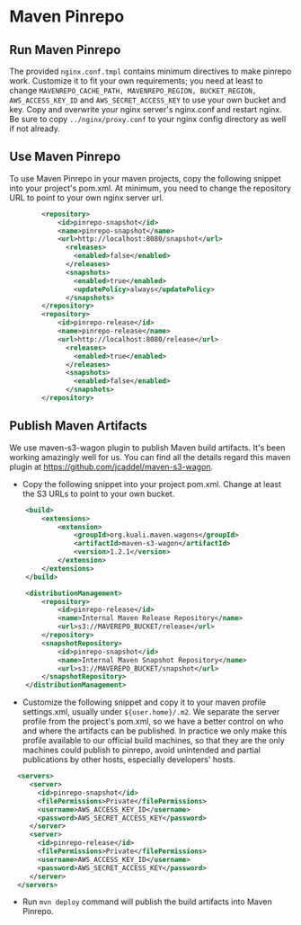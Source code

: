 # Maven Pinrepo

## Run Maven Pinrepo

The provided `nginx.conf.tmpl` contains minimum directives to make pinrepo work. Customize it to fit your own requirements; you need at least to change `MAVENREPO_CACHE_PATH, MAVENREPO_REGION, BUCKET_REGION, AWS_ACCESS_KEY_ID` and `AWS_SECRET_ACCESS_KEY` to use your own bucket and key. Copy and overwrite your nginx server's nginx.conf and restart nginx. Be sure to copy `../nginx/proxy.conf` to your nginx config directory as well if not already. 

## Use Maven Pinrepo

To use Maven Pinrepo in your maven projects, copy the following snippet into your project's pom.xml. At minimum, you need to change the repository URL to point to your own nginx server url. 

```xml
        <repository>
            <id>pinrepo-snapshot</id>
            <name>pinrepo-snapshot</name>
            <url>http://localhost:8080/snapshot</url>
              <releases>
                <enabled>false</enabled>
              </releases>
              <snapshots>
                <enabled>true</enabled>
                <updatePolicy>always</updatePolicy>
              </snapshots>
        </repository>
        <repository>
            <id>pinrepo-release</id>
            <name>pinrepo-release</name>
            <url>http://localhost:8080/release</url>
              <releases>
                <enabled>true</enabled>
              </releases>
              <snapshots>
                <enabled>false</enabled>
              </snapshots>
        </repository>
```


## Publish Maven Artifacts

We use maven-s3-wagon plugin to publish Maven build artifacts. It's been working amazingly well for us. You can find all the details regard this maven plugin at https://github.com/jcaddel/maven-s3-wagon. 

* Copy the following snippet into your project pom.xml. Change at least the S3 URLs to point to your own bucket.

```xml
    <build>
        <extensions>  
            <extension>
                <groupId>org.kuali.maven.wagons</groupId>
                <artifactId>maven-s3-wagon</artifactId>
                <version>1.2.1</version>
            </extension>
        </extensions>
    </build>

    <distributionManagement>
        <repository>
            <id>pinrepo-release</id>
            <name>Internal Maven Release Repository</name>
            <url>s3://MAVEREPO_BUCKET/release</url>
        </repository>
        <snapshotRepository>
            <id>pinrepo-snapshot</id>
            <name>Internal Maven Snapshot Repository</name>
            <url>s3://MAVEREPO_BUCKET/snapshot</url>
        </snapshotRepository>
    </distributionManagement>
```
* Customize the following snippet and copy it to your maven profile settings.xml, usually under `${user.home}/.m2`. We separate the server profile from the project's pom.xml, so we have a better control on who and where the artifacts can be published. In practice we only make this profile available to our official build machines, so that they are the only machines could publish to pinrepo, avoid unintended and partial publications by other hosts, especially developers' hosts.

```xml
  <servers>
     <server>  
       <id>pinrepo-snapshot</id>  
       <filePermissions>Private</filePermissions>
       <username>AWS_ACCESS_KEY_ID</username>  
       <password>AWS_SECRET_ACCESS_KEY</password>
     </server>  
     <server>  
       <id>pinrepo-release</id>  
       <filePermissions>Private</filePermissions>
       <username>AWS_ACCESS_KEY_ID</username>  
       <password>AWS_SECRET_ACCESS_KEY</password>
     </server>  
  </servers>
```

* Run `mvn deploy` command will publish the build artifacts into Maven Pinrepo.
